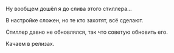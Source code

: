 Ну вообщем дошёл я до слива этого стиллера...

В настройке сложен, но те кто захотят, всё сделают.

Стиллер давно не обновлялся, так что советую обновить его.

Качаем в релизах.
